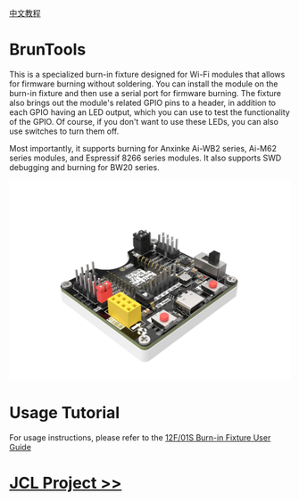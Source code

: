 [中文教程](./README_zh.md)
# BrunTools

This is a specialized burn-in fixture designed for Wi-Fi modules that allows for firmware burning without soldering. You can install the module on the burn-in fixture and then use a serial port for firmware burning. The fixture also brings out the module's related GPIO pins to a header, in addition to each GPIO having an LED output, which you can use to test the functionality of the GPIO. Of course, if you don't want to use these LEDs, you can also use switches to turn them off.

Most importantly, it supports burning for Anxinke Ai-WB2 series, Ai-M62 series modules, and Espressif 8266 series modules. It also supports SWD debugging and burning for BW20 series.

![alt text](IMG/image.png)

# Usage Tutorial

For usage instructions, please refer to the [12F/01S Burn-in Fixture User Guide](https://kcni7exx72zv.feishu.cn/wiki/space/7459038259952418844?ccm_open_type=lark_wiki_spaceLink&open_tab_from=wiki_home)

# [JCL Project >>](https://oshwhub.com/seahi/bruntools)
